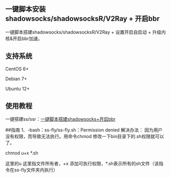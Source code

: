 一键脚本安装shadowsocks/shadowsocksR/V2Ray + 开启bbr
---

一键脚本搭建shadowsocks/shadowsocksR/V2Ray + 设置开启自启动 + 升级内核&开启bbr加速。

## 支持系统
CentOS 6+

Debian 7+

Ubuntu 12+

## 使用教程
一键搭建ss/ssr：[一键脚本搭建shadowsocks+开启bbr](http://suniceman.com/2019/04/10/install-shadowsocks-in-one-command/)

##指南
1、-bash：ss-fly/ss-fly.sh：Permission denied
解决办法：
因为用户没有权限，而导致无法执行。用命令chmod 修改一下bin目录下的.sh权限就可以了。

chmod u+x *.sh

这里的u 这里指文件所有者，+x 添加可执行权限，*.sh表示所有的sh文件（该指令在ss-fly文件夹内执行）
